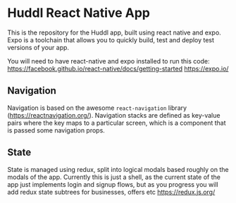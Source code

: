 # Huddl React Native App

This is the repository for the Huddl app, built using react native and expo. Expo is a toolchain that allows you to quickly build, test and deploy test versions of your app.

You will need to have react-native and expo installed to run this code:
https://facebook.github.io/react-native/docs/getting-started
https://expo.io/

## Navigation

Navigation is based on the awesome `react-navigation` library (https://reactnavigation.org/). Navigation stacks are defined as key-value pairs where the key maps to a particular screen, which is a component that is passed some navigation props.

## State

State is managed using redux, split into logical modals based roughly on the modals of the app. Currently this is just a shell, as the current state of the app just implements login and signup flows, but as you progress you will add redux state subtrees for businesses, offers etc https://redux.js.org/